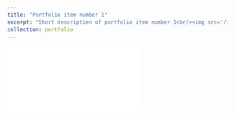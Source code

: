 ```yaml
---
title: "Portfolio item number 1"
excerpt: "Short description of portfolio item number 1<br/><img src='/images/500x300.png'>"
collection: portfolio
---
```


![Space Vampires talk](files/spacevampires.pdf)
